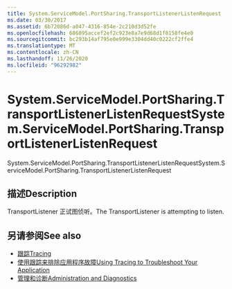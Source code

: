 ```yaml
---
title: System.ServiceModel.PortSharing.TransportListenerListenRequest
ms.date: 03/30/2017
ms.assetid: 6b72086d-a047-4316-854e-2c210d3d52fe
ms.openlocfilehash: 686895accef2ef2c923e8a7e9d68d1f8158fe4e0
ms.sourcegitcommit: bc293b14af795e0e999e3304dd40c0222cf2ffe4
ms.translationtype: MT
ms.contentlocale: zh-CN
ms.lasthandoff: 11/26/2020
ms.locfileid: "96292982"
---
```

# <a name="systemservicemodelportsharingtransportlistenerlistenrequest"></a><span data-ttu-id="426c9-102">System.ServiceModel.PortSharing.TransportListenerListenRequest</span><span class="sxs-lookup"><span data-stu-id="426c9-102">System.ServiceModel.PortSharing.TransportListenerListenRequest</span></span>

<span data-ttu-id="426c9-103">System.ServiceModel.PortSharing.TransportListenerListenRequest</span><span class="sxs-lookup"><span data-stu-id="426c9-103">System.ServiceModel.PortSharing.TransportListenerListenRequest</span></span>  
  
## <a name="description"></a><span data-ttu-id="426c9-104">描述</span><span class="sxs-lookup"><span data-stu-id="426c9-104">Description</span></span>  

 <span data-ttu-id="426c9-105">TransportListener 正试图侦听。</span><span class="sxs-lookup"><span data-stu-id="426c9-105">The TransportListener is attempting to listen.</span></span>  
  
## <a name="see-also"></a><span data-ttu-id="426c9-106">另请参阅</span><span class="sxs-lookup"><span data-stu-id="426c9-106">See also</span></span>

- [<span data-ttu-id="426c9-107">跟踪</span><span class="sxs-lookup"><span data-stu-id="426c9-107">Tracing</span></span>](index.md)
- [<span data-ttu-id="426c9-108">使用跟踪来排除应用程序故障</span><span class="sxs-lookup"><span data-stu-id="426c9-108">Using Tracing to Troubleshoot Your Application</span></span>](using-tracing-to-troubleshoot-your-application.md)
- [<span data-ttu-id="426c9-109">管理和诊断</span><span class="sxs-lookup"><span data-stu-id="426c9-109">Administration and Diagnostics</span></span>](../index.md)
